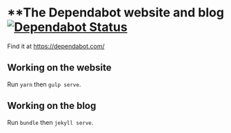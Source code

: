 # **The Dependabot website and blog [![Dependabot Status](https://api.dependabot.com/badges/status?host=github&identifier=89260544)](https://dependabot.com)

Find it at https://dependabot.com/

## Working on the website

Run `yarn` then `gulp serve`.

## Working on the blog

Run `bundle` then `jekyll serve`.
